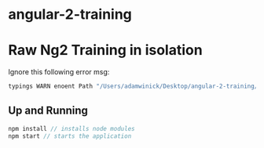 # angular-2-training
# Raw Ng2 Training in isolation

Ignore this following error msg:

```bash
typings WARN enoent Path "/Users/adamwinick/Desktop/angular-2-training/typings.json" is missing
```

## Up and Running

```js
npm install // installs node modules
npm start // starts the application
```